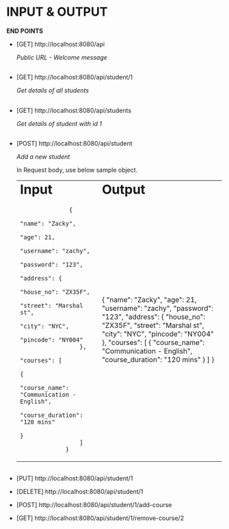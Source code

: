 INPUT & OUTPUT
==============

**END POINTS**

- [GET] http://localhost:8080/api

    *Public URL - Welcome message*
    ##
    
- [GET] http://localhost:8080/api/student/1

    *Get details of all students*
    ##
    
- [GET] http://localhost:8080/api/students
 
   *Get details of student with id 1*
    ##

- [POST] http://localhost:8080/api/student

   *Add a new student*
    
    
    In Request body, use below sample object.
    
    <table border="0">
       <tr>
          <td><b style="font-size:30px">Input</b></td>
          <td><b style="font-size:30px">Output</b></td>
       </tr>
       <tr>
          <td>
             <code>
                {
                   "name": "Zacky",
                   "age": 21,
                   "username": "zachy",
                   "password": "123",
                   "address": {
                       "house_no": "ZX35F",
                       "street": "Marshal st",
                       "city": "NYC",
                       "pincode": "NY004"
                   },
                   "courses": [
                       {
                           "course_name": "Communication - English",
                           "course_duration": "120 mins"
                       }
                   ]
               }
             </code>  
          </td>
          <td> {
          "name": "Zacky",
          "age": 21,
          "username": "zachy",
          "password": "123",
          "address": {
              "house_no": "ZX35F",
              "street": "Marshal st",
              "city": "NYC",
              "pincode": "NY004"
          },
          "courses": [
              {
                  "course_name": "Communication - English",
                  "course_duration": "120 mins"
              }
          ]
      }</td>
       </tr>
   </table>
    
     
      
     ##

- [PUT] http://localhost:8080/api/student/1
- [DELETE] http://localhost:8080/api/student/1
- [POST] http://localhost:8080/api/student/1/add-course
- [GET] http://localhost:8080/api/student/1/remove-course/2

